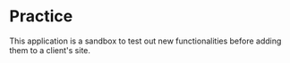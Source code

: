 # Practice

This application is a sandbox to test out new functionalities before adding them to a
client's site.
